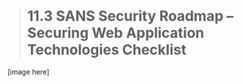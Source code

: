 > # **11.3** SANS Security Roadmap – Securing Web Application Technologies Checklist

[image here]

